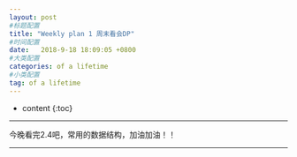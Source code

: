 ```yaml
---
layout: post
#标题配置
title: "Weekly plan 1 周末看会DP"
#时间配置
date:   2018-9-18 18:09:05 +0800
#大类配置
categories: of a lifetime
#小类配置
tag: of a lifetime
---
```


* content
{:toc}
 


----------



今晚看完2.4吧，常用的数据结构，加油加油！！

----------